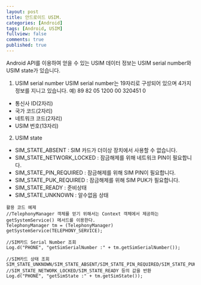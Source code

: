 ```yaml
---
layout: post
title: 안드로이드 USIM.
categories: [Android]
tags: [Android, USIM]
fullview: false
comments: true
published: true
---
```


Android API를 이용하여 얻을 수 있는 USIM 데이터 정보는 USIM serial number와 USIM state가 있습니다.

1. USIM serial number
 USIM serial number는 19자리로 구성되어 있으며 4가지 정보를 지니고 있습니다.
예) 89 82 05 1200 00 320451 0

+ 통신사 ID(2자리)
+ 국가 코드(2자리)
+ 네트워크 코드(2자리)
+ USIM 번호(13자리)

2. USIM state

+ SIM_STATE_ABSENT : SIM 카드가 더이상 장치에서 사용할 수 없습니다.
+ SIM_STATE_NETWORK_LOCKED : 잠금해제를 위해 네트워크 PIN이 필요합니다.
+ SIM_STATE_PIN_REQUIRED : 잠금해제를 위해 SIM PIN이 필요합니다.
+ SIM_STATE_PUK_REQUIRED : 잠금해제를 위해 SIM PUK가 필요합니다.
+ SIM_STATE_READY : 준비상태
+ SIM_STATE_UNKNOWN : 알수없음 상태

~~~
활용 코드 예제
//TelephonyManager 객체를 얻기 위해서는 Context 객체에서 제공하는 getSystemService() 메서드를 이용한다.
TelephonyManager tm = (TelephonyManager) getSystemService(TELEPHONY_SERVICE);

//SIM카드 Serial Number 조회
Log.d("PHONE", "getSimSerialNumber :" + tm.getSimSerialNumber());

//SIM카드 상태 조회 SIM_STATE_UNKNOWN/SIM_STATE_ABSENT/SIM_STATE_PIN_REQUIRED/SIM_STATE_PUK_REQUIRED/
//SIM_STATE_NETWORK_LOCKED/SIM_STATE_READY 등의 값을 반환
Log.d("PHONE", "getSimState :" + tm.getSimState());
~~~
